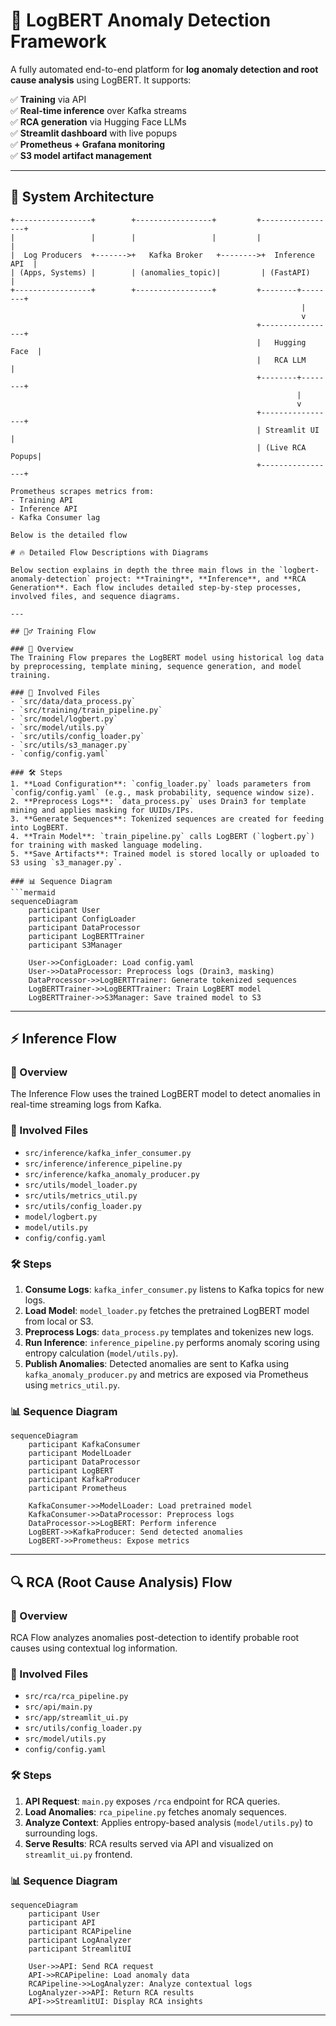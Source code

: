 # 🚀 LogBERT Anomaly Detection Framework

A fully automated end-to-end platform for **log anomaly detection and root cause analysis** using LogBERT. It supports:

✅ **Training** via API  
✅ **Real-time inference** over Kafka streams  
✅ **RCA generation** via Hugging Face LLMs  
✅ **Streamlit dashboard** with live popups  
✅ **Prometheus + Grafana monitoring**  
✅ **S3 model artifact management**  

---

## 📐 System Architecture

```ascii
+-----------------+        +-----------------+         +-----------------+
|                 |        |                 |         |                 |
|  Log Producers  +------->+   Kafka Broker   +-------->+  Inference API  |
| (Apps, Systems) |        | (anomalies_topic)|         | (FastAPI)       |
+-----------------+        +-----------------+         +--------+--------+
                                                                 |
                                                                 v
                                                       +-----------------+
                                                       |   Hugging Face  |
                                                       |   RCA LLM       |
                                                       +--------+--------+
                                                                |
                                                                v
                                                       +-----------------+
                                                       | Streamlit UI    |
                                                       | (Live RCA Popups|
                                                       +-----------------+

Prometheus scrapes metrics from:
- Training API
- Inference API
- Kafka Consumer lag

Below is the detailed flow

# 🔥 Detailed Flow Descriptions with Diagrams

Below section explains in depth the three main flows in the `logbert-anomaly-detection` project: **Training**, **Inference**, and **RCA Generation**. Each flow includes detailed step-by-step processes, involved files, and sequence diagrams.

---

## 🏋️‍♂️ Training Flow

### 📘 Overview
The Training Flow prepares the LogBERT model using historical log data by preprocessing, template mining, sequence generation, and model training.

### 📂 Involved Files
- `src/data/data_process.py`
- `src/training/train_pipeline.py`
- `src/model/logbert.py`
- `src/model/utils.py`
- `src/utils/config_loader.py`
- `src/utils/s3_manager.py`
- `config/config.yaml`

### 🛠️ Steps
1. **Load Configuration**: `config_loader.py` loads parameters from `config/config.yaml` (e.g., mask probability, sequence window size).
2. **Preprocess Logs**: `data_process.py` uses Drain3 for template mining and applies masking for UUIDs/IPs.
3. **Generate Sequences**: Tokenized sequences are created for feeding into LogBERT.
4. **Train Model**: `train_pipeline.py` calls LogBERT (`logbert.py`) for training with masked language modeling.
5. **Save Artifacts**: Trained model is stored locally or uploaded to S3 using `s3_manager.py`.

### 📊 Sequence Diagram
```mermaid
sequenceDiagram
    participant User
    participant ConfigLoader
    participant DataProcessor
    participant LogBERTTrainer
    participant S3Manager

    User->>ConfigLoader: Load config.yaml
    User->>DataProcessor: Preprocess logs (Drain3, masking)
    DataProcessor->>LogBERTTrainer: Generate tokenized sequences
    LogBERTTrainer->>LogBERTTrainer: Train LogBERT model
    LogBERTTrainer->>S3Manager: Save trained model to S3
```

---

## ⚡ Inference Flow

### 📘 Overview
The Inference Flow uses the trained LogBERT model to detect anomalies in real-time streaming logs from Kafka.

### 📂 Involved Files
- `src/inference/kafka_infer_consumer.py`
- `src/inference/inference_pipeline.py`
- `src/inference/kafka_anomaly_producer.py`
- `src/utils/model_loader.py`
- `src/utils/metrics_util.py`
- `src/utils/config_loader.py`
- `model/logbert.py`
- `model/utils.py`
- `config/config.yaml`

### 🛠️ Steps
1. **Consume Logs**: `kafka_infer_consumer.py` listens to Kafka topics for new logs.
2. **Load Model**: `model_loader.py` fetches the pretrained LogBERT model from local or S3.
3. **Preprocess Logs**: `data_process.py` templates and tokenizes new logs.
4. **Run Inference**: `inference_pipeline.py` performs anomaly scoring using entropy calculation (`model/utils.py`).
5. **Publish Anomalies**: Detected anomalies are sent to Kafka using `kafka_anomaly_producer.py` and metrics are exposed via Prometheus using `metrics_util.py`.

### 📊 Sequence Diagram
```mermaid
sequenceDiagram
    participant KafkaConsumer
    participant ModelLoader
    participant DataProcessor
    participant LogBERT
    participant KafkaProducer
    participant Prometheus

    KafkaConsumer->>ModelLoader: Load pretrained model
    KafkaConsumer->>DataProcessor: Preprocess logs
    DataProcessor->>LogBERT: Perform inference
    LogBERT->>KafkaProducer: Send detected anomalies
    LogBERT->>Prometheus: Expose metrics
```

---

## 🔍 RCA (Root Cause Analysis) Flow

### 📘 Overview
RCA Flow analyzes anomalies post-detection to identify probable root causes using contextual log information.

### 📂 Involved Files
- `src/rca/rca_pipeline.py`
- `src/api/main.py`
- `src/app/streamlit_ui.py`
- `src/utils/config_loader.py`
- `src/model/utils.py`
- `config/config.yaml`

### 🛠️ Steps
1. **API Request**: `main.py` exposes `/rca` endpoint for RCA queries.
2. **Load Anomalies**: `rca_pipeline.py` fetches anomaly sequences.
3. **Analyze Context**: Applies entropy-based analysis (`model/utils.py`) to surrounding logs.
4. **Serve Results**: RCA results served via API and visualized on `streamlit_ui.py` frontend.

### 📊 Sequence Diagram
```mermaid
sequenceDiagram
    participant User
    participant API
    participant RCAPipeline
    participant LogAnalyzer
    participant StreamlitUI

    User->>API: Send RCA request
    API->>RCAPipeline: Load anomaly data
    RCAPipeline->>LogAnalyzer: Analyze contextual logs
    LogAnalyzer->>API: Return RCA results
    API->>StreamlitUI: Display RCA insights
```

---
